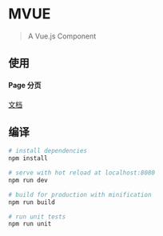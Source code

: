 # MVUE

> A Vue.js Component


## 使用

#### Page 分页

[文档](https://github.com/jiakeqi/mvue/tree/master/src/components/page/README.md)

## 编译

``` bash
# install dependencies
npm install

# serve with hot reload at localhost:8080
npm run dev

# build for production with minification
npm run build

# run unit tests
npm run unit

```
